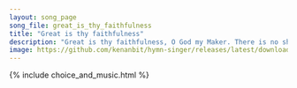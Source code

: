 ```yaml
---
layout: song_page
song_file: great_is_thy_faithfulness
title: "Great is thy faithfulness"
description: "Great is thy faithfulness, O God my Maker. There is no shadow of turning with thee. Thou changest not, thy compassions, they fail not. As thou hast be... theist 4part acapella 3verse musicbyother textbyother"
image: https://github.com/kenanbit/hymn-singer/releases/latest/download/great_is_thy_faithfulness-trad.png
---
```


{% include choice_and_music.html %}